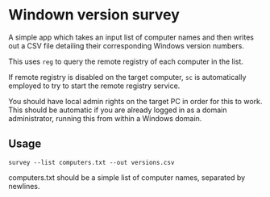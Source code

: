 # Windown version survey

A simple app which takes an input list of computer names and then writes out a CSV file detailing their corresponding Windows version numbers.

This uses `reg` to query the remote registry of each computer in the list.

If remote registry is disabled on the target computer, `sc` is automatically employed to try to start the remote registry service.

You should have local admin rights on the target PC in order for this to work. This should be automatic if you are already logged in as a domain administrator, running this from within a Windows domain.

## Usage

`survey --list computers.txt --out versions.csv`

computers.txt should be a simple list of computer names, separated by newlines.
